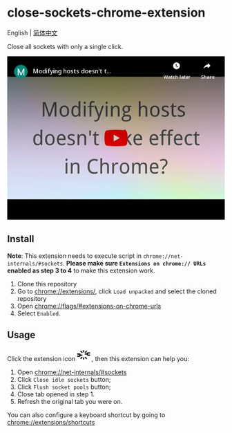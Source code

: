 # close-sockets-chrome-extension

English | [简体中文](./README.zh-CN.md)

Close all sockets with only a single click.

[![video](./images/video.webp)](https://www.youtube.com/embed/PLb772l-94w)

## Install

**Note**: This extension needs to execute script in `chrome://net-internals/#sockets`. **Please make sure `Extensions on chrome:// URLs` enabled as step 3 to 4** to make this extension work.

1. Clone this repository
2. Go to [chrome://extensions/](chrome://extensions/), click `Load unpacked` and select the cloned repository
3. Open [chrome://flags/#extensions-on-chrome-urls](chrome://flags/#extensions-on-chrome-urls)
4. Select `Enabled`.

## Usage

Click the extension icon <img src="./images/icon128.png" height="30"> , then this extension can help you:

1. Open [chrome://net-internals/#sockets](chrome://net-internals/#sockets)
2. Click `Close idle sockets` button;
3. Click `Flush socket pools` button;
4. Close tab opened in step 1.
5. Refresh the original tab you were on.

You can also configure a keyboard shortcut by going to [chrome://extensions/shortcuts](chrome://extensions/shortcuts)
